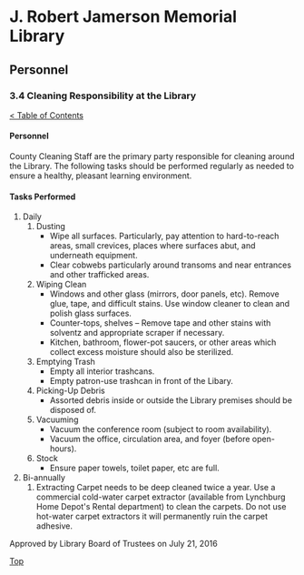 [0]: ../README.md
[3.4]: cleaning-responsibility-at-the-library.md

# J. Robert Jamerson Memorial Library
## Personnel
### 3.4 Cleaning Responsibility at the Library
[< Table of Contents][0]

#### Personnel
County Cleaning Staff are the primary party responsible for cleaning around the Library. The following tasks should be performed regularly as needed to ensure a healthy, pleasant learning environment.

#### Tasks Performed
1. Daily
	1. Dusting
		* Wipe all surfaces. Particularly, pay attention to hard-to-reach areas, small crevices, places where surfaces abut, and underneath equipment.
		* Clear cobwebs particularly around transoms and near entrances and other trafficked areas.
	2. Wiping Clean
		* Windows and other glass (mirrors, door panels, etc). Remove glue, tape, and difficult stains. Use window cleaner to clean and polish glass surfaces.
		* Counter-tops, shelves – Remove tape and other stains with solventz and appropriate scraper if necessary.
		* Kitchen, bathroom, flower-pot saucers, or other areas which collect excess moisture should also be sterilized.
	3. Emptying Trash
		* Empty all interior trashcans.
		* Empty patron-use trashcan in front of the Libary.
	4. Picking-Up Debris
		* Assorted debris inside or outside the Library premises should be disposed of.
	5. Vacuuming
		* Vacuum the conference room (subject to room availability).
		* Vacuum the office, circulation area, and foyer (before open-hours).
	6. Stock
		* Ensure paper towels, toilet paper, etc are full. 
2. Bi-annually
	1. Extracting
	Carpet needs to be deep cleaned twice a year. Use a commercial cold-water carpet extractor (available from Lynchburg Home Depot's Rental department) to clean the carpets. Do not use hot-water carpet extractors it will permanently ruin the carpet adhesive.

Approved by Library Board of Trustees on July 21, 2016

[Top][3.4]